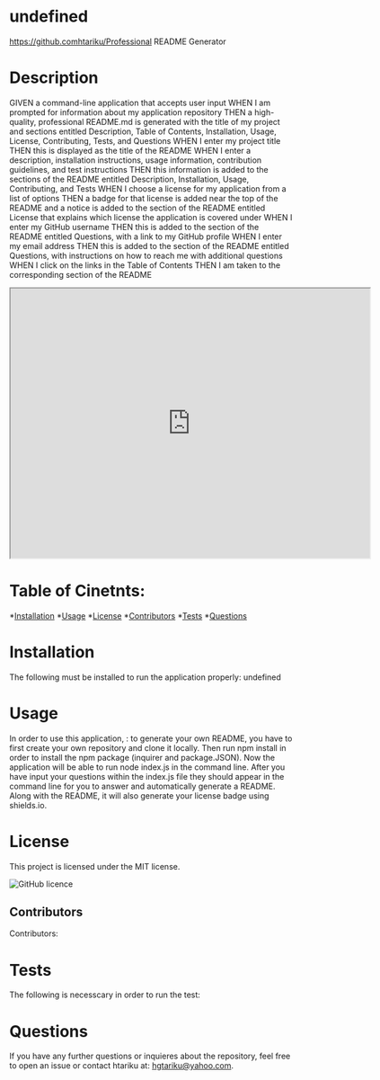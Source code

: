 # undefined
   
   https://github.comhtariku/Professional README Generator 
 
   # Description
GIVEN a command-line application that accepts user input
WHEN I am prompted for information about my application repository
THEN a high-quality, professional README.md is generated with the title of my project and sections entitled Description, Table of Contents, Installation, Usage, License, Contributing, Tests, and Questions
WHEN I enter my project title
THEN this is displayed as the title of the README
WHEN I enter a description, installation instructions, usage information, contribution guidelines, and test instructions
THEN this information is added to the sections of the README entitled Description, Installation, Usage, Contributing, and Tests
WHEN I choose a license for my application from a list of options
THEN a badge for that license is added near the top of the README and a notice is added to the section of the README entitled License that explains which license the application is covered under
WHEN I enter my GitHub username
THEN this is added to the section of the README entitled Questions, with a link to my GitHub profile
WHEN I enter my email address
THEN this is added to the section of the README entitled Questions, with instructions on how to reach me with additional questions
WHEN I click on the links in the Table of Contents
THEN I am taken to the corresponding section of the README

<iframe src="https://drive.google.com/file/d/1VPreYuLysdVvavkiNbqHcmb4KYD4gyeK/preview" width="640" height="480"></iframe>
 
   # Table of Cinetnts: 
   *[Installation](#Installation)
   *[Usage](#Usage)
   *[License](#License)
   *[Contributors](#Contributors)
   *[Tests](#Tests)
   *[Questions](#Questions)
 
   # Installation 
   The following must be installed to run the application properly: undefined
 
   # Usage 
   In order to use this application, : to generate your own README, you have to first create your own repository and clone it locally. Then run npm install in order to install the npm package (inquirer and package.JSON). Now the application will be able to run node index.js in the command line. After you have input your questions within the index.js file they should appear in the command line for you to answer and automatically generate a README. Along with the README, it will also generate your license badge using shields.io. 
 
   # License 
   This project is licensed under the MIT license.
   
   ![GitHub licence](https://img.shields.io/github/license/htariku/Professional-README-Generator)
 
   ## Contributors 
   Contributors:
 
   # Tests 
   The following is necesscary in order to run the test:
 
   # Questions 
   If you have any further questions or inquieres about the repository, feel free to open an issue or contact htariku at: hgtariku@yahoo.com.
 
   
 